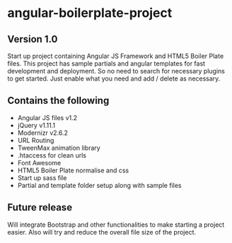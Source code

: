 angular-boilerplate-project
===========================

Version 1.0
--------------

Start up project containing Angular JS Framework and HTML5 Boiler Plate files.
This project has sample partials and angular templates for fast development and deployment. 
So no need to search for necessary plugins to get started. Just enable what you need and add / delete as necessary.

Contains the following
------------------------

- Angular JS files v1.2
- jQuery v1.11.1
- Modernizr v2.6.2
- URL Routing
- TweenMax animation library
- .htaccess for clean urls
- Font Awesome
- HTML5 Boiler Plate normalise and css
- Start up sass file
- Partial and template folder setup along with sample files

Future release
---------------
Will integrate Bootstrap and other functionalities to make starting a project easier.
Also will try and reduce the overall file size of the project.